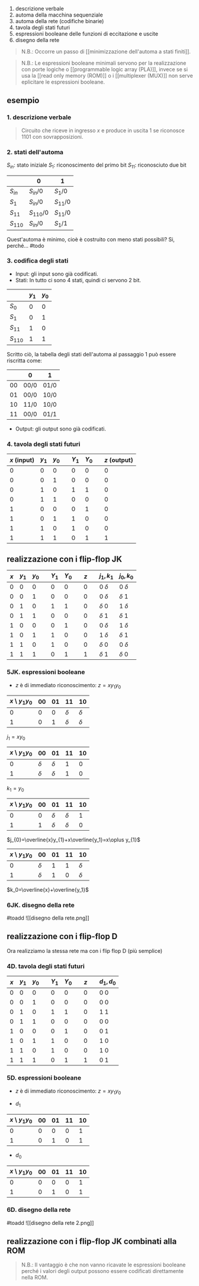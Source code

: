 1. descrizione verbale
2. automa della macchina sequenziale
3. automa della rete (codifiche binarie)
4. tavola degli stati futuri
5. espressioni booleane delle funzioni di eccitazione e uscite
6. disegno della rete

> N.B.: Occorre un passo di [[minimizzazione dell'automa a stati finiti]].

> N.B.: Le espressioni booleane minimali servono per la realizzazione con porte logiche o [[programmable logic array (PLA)]], invece se si usa la [[read only memory (ROM)]] o i [[multiplexer (MUX)]] non serve eplicitare le espressioni booleane.

## esempio

### 1. descrizione verbale 
> Circuito che riceve in ingresso $x$ e produce in uscita 1 se riconosce 1101 con sovrapposizioni.

### 2. stati dell'automa
$S_{in}$: stato iniziale
$S_{1}$: riconoscimento del primo bit
$S_{11}$: riconosciuto due bit


|           | 0           | 1          |
| --------- | ----------- | ---------- |
| $S_{in}$  | $S_{in}/0$  | $S_{1}/0$  |
| $S_{1}$   | $S_{in}/0$  | $S_{11}/0$ |
| $S_{11}$  | $S_{110}/0$ | $S_{11}/0$ |
| $S_{110}$ | $S_{in}/0$  | $S_{1}/1$  |
Quest'automa è minimo, cioè è costruito con meno stati possibili? Si, perché... #todo 
### 3. codifica degli stati
- Input: gli input sono già codificati.
- Stati: In tutto ci sono 4 stati, quindi ci servono 2 bit.

|           | $y_{1}$ | $y_{0}$ |
| --------- | ------- | ------- |
| $S_{0}$   | 0       | 0       |
| $S_{1}$   | 0       | 1       |
| $S_{11}$  | 1       | 0       |
| $S_{110}$ | 1       | 1       |
Scritto ciò, la tabella degli stati dell'automa al passaggio 1 può essere riscritta come:

|      | 0    | 1    |
| ---- | ---- | ---- |
| $00$ | 00/0 | 01/0 |
| $01$ | 00/0 | 10/0 |
| $10$ | 11/0 | 10/0 |
| $11$ | 00/0 | 01/1 |
- Output: gli output sono già codificati.
### 4. tavola degli stati futuri

| $x$ (input) | $y_{1}$ | $y_{0}$ |     | $Y_{1}$ | $Y_{0}$ |     | $z$ (output) |
| ----------- | ------- | ------- | --- | ------- | ------- | --- | ------------ |
| 0           | 0       | 0       |     | 0       | 0       |     | 0            |
| 0           | 0       | 1       |     | 0       | 0       |     | 0            |
| 0           | 1       | 0       |     | 1       | 1       |     | 0            |
| 0           | 1       | 1       |     | 0       | 0       |     | 0            |
| 1           | 0       | 0       |     | 0       | 1       |     | 0            |
| 1           | 0       | 1       |     | 1       | 0       |     | 0            |
| 1           | 1       | 0       |     | 1       | 0       |     | 0            |
| 1           | 1       | 1       |     | 0       | 1       |     | 1            |
## realizzazione con i flip-flop JK

| $x$ | $y_{1}$ | $y_{0}$ |     | $Y_{1}$ | $Y_{0}$ |     | $z$ |     | $j_{1}, k_{1}$ | $j_{0}, k_{0}$ |
| --- | ------- | ------- | --- | ------- | ------- | --- | --- | --- | -------------- | -------------- |
| 0   | 0       | 0       |     | 0       | 0       |     | 0   |     | 0 $\delta$     | 0 $\delta$     |
| 0   | 0       | 1       |     | 0       | 0       |     | 0   |     | 0 $\delta$     | $\delta$ 1     |
| 0   | 1       | 0       |     | 1       | 1       |     | 0   |     | $\delta$ 0     | 1 $\delta$     |
| 0   | 1       | 1       |     | 0       | 0       |     | 0   |     | $\delta$ 1     | $\delta$ 1     |
| 1   | 0       | 0       |     | 0       | 1       |     | 0   |     | 0 $\delta$     | 1 $\delta$     |
| 1   | 0       | 1       |     | 1       | 0       |     | 0   |     | 1 $\delta$     | $\delta$ 1     |
| 1   | 1       | 0       |     | 1       | 0       |     | 0   |     | $\delta$ 0     | 0 $\delta$     |
| 1   | 1       | 1       |     | 0       | 1       |     | 1   |     | $\delta$ 1     | $\delta$ 0     |

### 5JK. espressioni booleane
- $z$ è di immediato riconoscimento: $z = xy_{1}y_{0}$

| $x$ \ $y_{1}y_{0}$ | 00  | 01  | 11       | 10       |
| ------------------ | --- | --- | -------- | -------- |
| 0                  | 0   | 0   | $\delta$ | $\delta$ |
| 1                  | 0   | 1   | $\delta$ | $\delta$ |
$j_{1}=xy_{0}$

| $x$ \ $y_{1}y_{0}$ | 00       | 01       | 11  | 10  |
| ------------------ | -------- | -------- | --- | --- |
| 0                  | $\delta$ | $\delta$ | 1   | 0   |
| 1                  | $\delta$ | $\delta$ | 1   | 0   |
$k_{1}=y_{0}$

| $x$ \ $y_{1}y_{0}$ | 00  | 01       | 11       | 10  |
| ------------------ | --- | -------- | -------- | --- |
| 0                  | 0   | $\delta$ | $\delta$ | 1   |
| 1                  | 1   | $\delta$ | $\delta$ | 0   |
$j_{0}=\overline{x}y_{1}+x\overline{y_1}=x\oplus y_{1}$

| $x$ \ $y_{1}y_{0}$ | 00       | 01  | 11  | 10       |
| ------------------ | -------- | --- | --- | -------- |
| 0                  | $\delta$ | 1   | 1   | $\delta$ |
| 1                  | $\delta$ | 1   | 0   | $\delta$ |
$k_0=\overline{x}+\overline{y_1}$
### 6JK. disegno della rete
#toadd ![[disegno della rete.png]]
## realizzazione con i flip-flop D
Ora realizziamo la stessa rete ma con i flip flop D (più semplice)
### 4D. tavola degli stati futuri

| $x$ | $y_{1}$ | $y_{0}$ |     | $Y_{1}$ | $Y_{0}$ |     | $z$ |     | $d_{1}, d_{0}$ |
| --- | ------- | ------- | --- | ------- | ------- | --- | --- | --- | -------------- |
| 0   | 0       | 0       |     | 0       | 0       |     | 0   |     | 0 0            |
| 0   | 0       | 1       |     | 0       | 0       |     | 0   |     | 0 0            |
| 0   | 1       | 0       |     | 1       | 1       |     | 0   |     | 1 1            |
| 0   | 1       | 1       |     | 0       | 0       |     | 0   |     | 0 0            |
| 1   | 0       | 0       |     | 0       | 1       |     | 0   |     | 0 1            |
| 1   | 0       | 1       |     | 1       | 0       |     | 0   |     | 1 0            |
| 1   | 1       | 0       |     | 1       | 0       |     | 0   |     | 1 0            |
| 1   | 1       | 1       |     | 0       | 1       |     | 1   |     | 0 1            |

### 5D. espressioni booleane
- $z$ è di immediato riconoscimento: $z = xy_{1}y_{0}$

- $d_{1}$

| $x$ \ $y_{1}y_{0}$ | 00  | 01  | 11  | 10  |
| ------------------ | --- | --- | --- | --- |
| 0                  | 0   | 0   | 0   | 1   |
| 1                  | 0   | 1   | 0   | 1   |

- $d_{0}$ 

| $x$ \ $y_{1}y_{0}$ | 00  | 01  | 11  | 10  |
| ------------------ | --- | --- | --- | --- |
| 0                  | 0   | 0   | 0   | 1   |
| 1                  | 0   | 1   | 0   | 1   |

### 6D. disegno della rete
#toadd ![[disegno della rete 2.png]]
## realizzazione con i flip-flop JK combinati alla ROM
> N.B.: Il vantaggio è che non vanno ricavate le espressioni booleane perché i valori degli output possono essere codificati direttamente nella ROM.